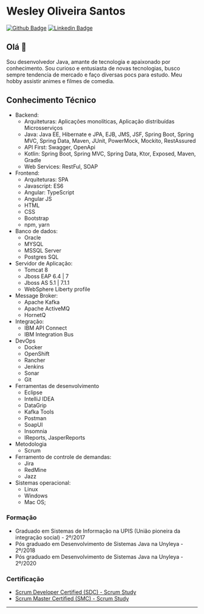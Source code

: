 # Wesley Oliveira Santos

[![Github Badge](https://img.shields.io/badge/-Github-000?style=flat-square&logo=Github&logoColor=white&link=https://github.com/wesleyosantos91)](https://github.com/wesleyosantos91)
[![Linkedin Badge](https://img.shields.io/badge/-LinkedIn-blue?style=flat-square&logo=Linkedin&logoColor=white&link=https://www.linkedin.com/in/wesleyosantos91/)](https://www.linkedin.com/in/victor-amsantos/)

## Olá 👋

Sou desenvolvedor Java, amante de tecnologia e apaixonado por conhecimento.
Sou curioso e entusiasta de novas tecnologias, busco sempre tendencia de mercado e faço diversas pocs para estudo. 
Meu hobby assistir animes e filmes de comedia.

## Conhecimento Técnico
  - Backend:
    - Arquiteturas: Aplicações monolíticas, Aplicação distribuídas Microsserviços
    - Java: Java EE, Hibernate e JPA, EJB, JMS, JSF, Spring Boot, Spring MVC, Spring Data, Maven, JUnit, PowerMock, Mockito, RestAssured
    - API First: Swagger, OpenApi
    - Kotlin: Spring Boot, Spring MVC, Spring Data, Ktor, Exposed, Maven, Gradle
    - Web Services: RestFul, SOAP
  - Frontend:
    - Arquiteturas: SPA
    - Javascript: ES6
    - Angular: TypeScript
    - Angular JS
    - HTML
    - CSS
    - Bootstrap
    - npm, yarn
  - Banco de dados:
    - Oracle
    - MYSQL
    - MSSQL Server
    - Postgres SQL
  - Servidor de Aplicação:
    - Tomcat 8
    - Jboss EAP 6.4 | 7
    - Jboss AS 5.1 | 7.1.1
    - WebSphere Liberty profile
  - Message Broker:
    - Apache Kafka
    - Apache ActiveMQ
    - HornetQ
  - Integração:
    - IBM API Connect
    - IBM Integration Bus
  - DevOps
    - Docker
    - OpenShift
    - Rancher
    - Jenkins
    - Sonar
    - Git
  - Ferramentas de desenvolvimento
    - Eclipse
    - IntelliJ IDEA
    - DataGrip
    - Kafka Tools
    - Postman
    - SoapUI
    - Insomnia
    - IReports, JasperReports
  - Metodologia
    - Scrum
  - Ferramento de controle de demandas:
    - Jira
    - RedMine
    - Jazz
  - Sistemas operacional:
    - Linux
    - Windows
    - Mac OS;

### Formação
- Graduado em Sistemas de Informação na UPIS (União pioneira da integração social) - 2º/2017
- Pós graduado em Desenvolvimento de Sistemas Java na Unyleya - 2º/2018
- Pós graduado em Desenvolvimento de Sistemas Java na Unyleya - 2º/2020

### Certificação
- [Scrum Developer Certified (SDC) - Scrum Study
](https://drive.google.com/file/d/16a6FCaYtGK181u7FMQdaSUCv2mXBql25/view?usp=sharing)
- [Scrum Master Certified (SMC) - Scrum Study
](https://drive.google.com/file/d/17JpUXeW-UqZe-vyo-ncS1Jq6r2qmhMsC/view?usp=sharing)

---
